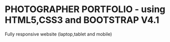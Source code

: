 # PHOTOGRAPHER PORTFOLIO - using HTML5,CSS3 and BOOTSTRAP V4.1
Fully responsive website (laptop,tablet and mobile)
